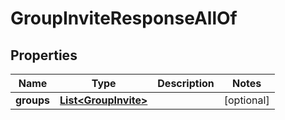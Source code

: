 

# GroupInviteResponseAllOf


## Properties

| Name | Type | Description | Notes |
|------------ | ------------- | ------------- | -------------|
|**groups** | [**List&lt;GroupInvite&gt;**](GroupInvite.md) |  |  [optional] |



